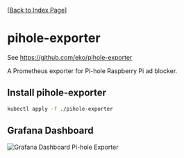 [[Back to Index Page](../README.md)]

# pihole-exporter

See https://github.com/eko/pihole-exporter

A Prometheus exporter for Pi-hole Raspberry Pi ad blocker.

## Install pihole-exporter

```bash
kubectl apply -f ./pihole-exporter
```

## Grafana Dashboard

![Grafana Dashboard Pi-hole Exporter](../../images/grafana/grafana-dashboard-pihole-exporter.png)
